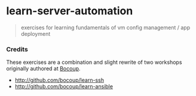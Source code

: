 # learn-server-automation
> exercises for learning fundamentals of vm config management / app deployment

### Credits
These exercises are a combination and slight rewrite of two workshops
originally authored at [Bocoup](https://bocoup.com).

- http://github.com/bocoup/learn-ssh
- http://github.com/bocoup/learn-ansible
